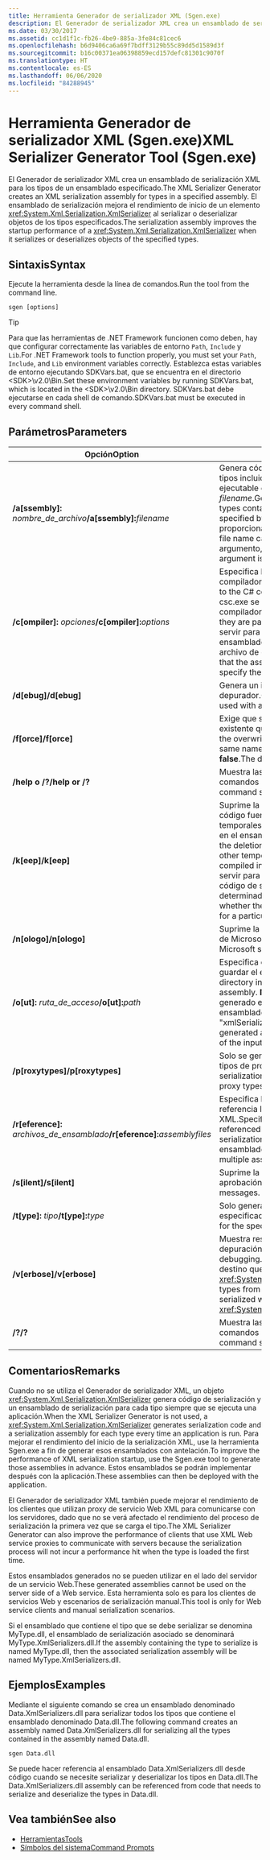 ```yaml
---
title: Herramienta Generador de serializador XML (Sgen.exe)
description: El Generador de serializador XML crea un ensamblado de serialización XML para los tipos de un ensamblado, que mejora el rendimiento de inicio de XmlSerializer.
ms.date: 03/30/2017
ms.assetid: cc1d1f1c-fb26-4be9-885a-3fe84c81cec6
ms.openlocfilehash: b6d9406ca6a69f7bdff3129b55c89dd5d1589d3f
ms.sourcegitcommit: b16c00371ea06398859ecd157defc81301c9070f
ms.translationtype: HT
ms.contentlocale: es-ES
ms.lasthandoff: 06/06/2020
ms.locfileid: "84288945"
---
```

# <a name="xml-serializer-generator-tool-sgenexe"></a><span data-ttu-id="5c142-103">Herramienta Generador de serializador XML (Sgen.exe)</span><span class="sxs-lookup"><span data-stu-id="5c142-103">XML Serializer Generator Tool (Sgen.exe)</span></span>

<span data-ttu-id="5c142-104">El Generador de serializador XML crea un ensamblado de serialización XML para los tipos de un ensamblado especificado.</span><span class="sxs-lookup"><span data-stu-id="5c142-104">The XML Serializer Generator creates an XML serialization assembly for types in a specified assembly.</span></span> <span data-ttu-id="5c142-105">El ensamblado de serialización mejora el rendimiento de inicio de un elemento <xref:System.Xml.Serialization.XmlSerializer> al serializar o deserializar objetos de los tipos especificados.</span><span class="sxs-lookup"><span data-stu-id="5c142-105">The serialization assembly improves the startup performance of a <xref:System.Xml.Serialization.XmlSerializer> when it serializes or deserializes objects of the specified types.</span></span>
  
## <a name="syntax"></a><span data-ttu-id="5c142-106">Sintaxis</span><span class="sxs-lookup"><span data-stu-id="5c142-106">Syntax</span></span>

<span data-ttu-id="5c142-107">Ejecute la herramienta desde la línea de comandos.</span><span class="sxs-lookup"><span data-stu-id="5c142-107">Run the tool from the command line.</span></span>
  
```console  
sgen [options]  
```
  
> [!TIP]
> <span data-ttu-id="5c142-108">Para que las herramientas de .NET Framework funcionen como deben, hay que configurar correctamente las variables de entorno `Path`, `Include` y `Lib`.</span><span class="sxs-lookup"><span data-stu-id="5c142-108">For .NET Framework tools to function properly, you must set your `Path`, `Include`, and `Lib` environment variables correctly.</span></span> <span data-ttu-id="5c142-109">Establezca estas variables de entorno ejecutando SDKVars.bat, que se encuentra en el directorio \<SDK>\v2.0\Bin.</span><span class="sxs-lookup"><span data-stu-id="5c142-109">Set these environment variables by running SDKVars.bat, which is located in the \<SDK>\v2.0\Bin directory.</span></span> <span data-ttu-id="5c142-110">SDKVars.bat debe ejecutarse en cada shell de comando.</span><span class="sxs-lookup"><span data-stu-id="5c142-110">SDKVars.bat must be executed in every command shell.</span></span>
  
## <a name="parameters"></a><span data-ttu-id="5c142-111">Parámetros</span><span class="sxs-lookup"><span data-stu-id="5c142-111">Parameters</span></span>  
  
|<span data-ttu-id="5c142-112">Opción</span><span class="sxs-lookup"><span data-stu-id="5c142-112">Option</span></span>|<span data-ttu-id="5c142-113">Descripción</span><span class="sxs-lookup"><span data-stu-id="5c142-113">Description</span></span>|  
|------------|-----------------|  
|<span data-ttu-id="5c142-114">**/a\[ssembly\]:** _nombre_de_archivo_</span><span class="sxs-lookup"><span data-stu-id="5c142-114">**/a\[ssembly\]:**_filename_</span></span>|<span data-ttu-id="5c142-115">Genera código de serialización para todos los tipos incluidos en el ensamblado o la aplicación ejecutable especificados por *filename*.</span><span class="sxs-lookup"><span data-stu-id="5c142-115">Generates serialization code for all the types contained in the assembly or executable specified by *filename*.</span></span> <span data-ttu-id="5c142-116">Solo se puede proporcionar un nombre de archivo.</span><span class="sxs-lookup"><span data-stu-id="5c142-116">Only one file name can be provided.</span></span> <span data-ttu-id="5c142-117">Si se repite este argumento, se utilizará el último nombre.</span><span class="sxs-lookup"><span data-stu-id="5c142-117">If this argument is repeated, the last file name is used.</span></span>|  
|<span data-ttu-id="5c142-118">**/c\[ompiler\]:** _opciones_</span><span class="sxs-lookup"><span data-stu-id="5c142-118">**/c\[ompiler\]:**_options_</span></span>|<span data-ttu-id="5c142-119">Especifica las opciones que se deben pasar al compilador de C#.</span><span class="sxs-lookup"><span data-stu-id="5c142-119">Specifies the options to pass to the C# compiler.</span></span> <span data-ttu-id="5c142-120">Todas las opciones de csc.exe se admiten tal como se pasan al compilador.</span><span class="sxs-lookup"><span data-stu-id="5c142-120">All csc.exe options are supported as they are passed to the compiler.</span></span> <span data-ttu-id="5c142-121">Esto puede servir para especificar que se debería firmar el ensamblado, así como para especificar el archivo de clave.</span><span class="sxs-lookup"><span data-stu-id="5c142-121">This can be used to specify that the assembly should be signed and to specify the key file.</span></span>|  
|<span data-ttu-id="5c142-122">**/d\[ebug\]**</span><span class="sxs-lookup"><span data-stu-id="5c142-122">**/d\[ebug\]**</span></span>|<span data-ttu-id="5c142-123">Genera un imagen que se puede utilizar con un depurador.</span><span class="sxs-lookup"><span data-stu-id="5c142-123">Generates an image that can be used with a debugger.</span></span>|  
|<span data-ttu-id="5c142-124">**/f\[orce\]**</span><span class="sxs-lookup"><span data-stu-id="5c142-124">**/f\[orce\]**</span></span>|<span data-ttu-id="5c142-125">Exige que se sobrescriba un ensamblado existente que tenga el mismo nombre.</span><span class="sxs-lookup"><span data-stu-id="5c142-125">Forces the overwriting of an existing assembly of the same name.</span></span> <span data-ttu-id="5c142-126">El valor predeterminado es **false**.</span><span class="sxs-lookup"><span data-stu-id="5c142-126">The default is **false**.</span></span>|  
|<span data-ttu-id="5c142-127">**/help o /?**</span><span class="sxs-lookup"><span data-stu-id="5c142-127">**/help or /?**</span></span>|<span data-ttu-id="5c142-128">Muestra las opciones y la sintaxis de los comandos para la herramienta.</span><span class="sxs-lookup"><span data-stu-id="5c142-128">Displays command syntax and options for the tool.</span></span>|  
|<span data-ttu-id="5c142-129">**/k\[eep\]**</span><span class="sxs-lookup"><span data-stu-id="5c142-129">**/k\[eep\]**</span></span>|<span data-ttu-id="5c142-130">Suprime la eliminación de los archivos de código fuente generados y otros archivos temporales después de que se han compilado en el ensamblado de serialización.</span><span class="sxs-lookup"><span data-stu-id="5c142-130">Suppresses the deletion of the generated source files and other temporary files after they have been compiled into the serialization assembly.</span></span> <span data-ttu-id="5c142-131">Puede servir para determinar si la herramienta genera código de serialización para un tipo determinado.</span><span class="sxs-lookup"><span data-stu-id="5c142-131">This can be used to determine whether the tool is generating serialization code for a particular type.</span></span>|  
|<span data-ttu-id="5c142-132">**/n\[ologo\]**</span><span class="sxs-lookup"><span data-stu-id="5c142-132">**/n\[ologo\]**</span></span>|<span data-ttu-id="5c142-133">Suprime la presentación de la portada de inicio de Microsoft.</span><span class="sxs-lookup"><span data-stu-id="5c142-133">Suppresses the display of the Microsoft startup banner.</span></span>|  
|<span data-ttu-id="5c142-134">**/o\[ut\]:** _ruta_de_acceso_</span><span class="sxs-lookup"><span data-stu-id="5c142-134">**/o\[ut\]:**_path_</span></span>|<span data-ttu-id="5c142-135">Especifica el directorio en el que se debe guardar el ensamblado generado.</span><span class="sxs-lookup"><span data-stu-id="5c142-135">Specifies the directory in which to save the generated assembly.</span></span> <span data-ttu-id="5c142-136">**Nota:**  El nombre del ensamblado generado está compuesto por el nombre del ensamblado de entrada y "xmlSerializers.dll".</span><span class="sxs-lookup"><span data-stu-id="5c142-136">**Note:**  The name of the generated assembly is composed of the name of the input assembly plus "xmlSerializers.dll".</span></span>|  
|<span data-ttu-id="5c142-137">**/p\[roxytypes\]**</span><span class="sxs-lookup"><span data-stu-id="5c142-137">**/p\[roxytypes\]**</span></span>|<span data-ttu-id="5c142-138">Solo se genera código de serialización para los tipos de proxy de servicio Web XML.</span><span class="sxs-lookup"><span data-stu-id="5c142-138">Generates serialization code only for the XML Web service proxy types.</span></span>|  
|<span data-ttu-id="5c142-139">**/r\[eference\]:** _archivos_de_ensamblado_</span><span class="sxs-lookup"><span data-stu-id="5c142-139">**/r\[eference\]:**_assemblyfiles_</span></span>|<span data-ttu-id="5c142-140">Especifica los ensamblados a los que hacen referencia los tipos que requieren serialización XML.</span><span class="sxs-lookup"><span data-stu-id="5c142-140">Specifies the assemblies that are referenced by the types requiring XML serialization.</span></span> <span data-ttu-id="5c142-141">Acepta varios archivos de ensamblado separados por comas.</span><span class="sxs-lookup"><span data-stu-id="5c142-141">Accepts multiple assembly files separated by commas.</span></span>|  
|<span data-ttu-id="5c142-142">**/s\[ilent\]**</span><span class="sxs-lookup"><span data-stu-id="5c142-142">**/s\[ilent\]**</span></span>|<span data-ttu-id="5c142-143">Suprime la presentación de mensajes de aprobación.</span><span class="sxs-lookup"><span data-stu-id="5c142-143">Suppresses the display of success messages.</span></span>|  
|<span data-ttu-id="5c142-144">**/t\[ype\]:** _tipo_</span><span class="sxs-lookup"><span data-stu-id="5c142-144">**/t\[ype\]:**_type_</span></span>|<span data-ttu-id="5c142-145">Solo genera código de serialización para el tipo especificado.</span><span class="sxs-lookup"><span data-stu-id="5c142-145">Generates serialization code only for the specified type.</span></span>|  
|<span data-ttu-id="5c142-146">**/v\[erbose\]**</span><span class="sxs-lookup"><span data-stu-id="5c142-146">**/v\[erbose\]**</span></span>|<span data-ttu-id="5c142-147">Muestra resultados detallados para la depuración.</span><span class="sxs-lookup"><span data-stu-id="5c142-147">Displays verbose output for debugging.</span></span> <span data-ttu-id="5c142-148">Enumera tipos del ensamblado de destino que no se pueden serializar con <xref:System.Xml.Serialization.XmlSerializer>.</span><span class="sxs-lookup"><span data-stu-id="5c142-148">Lists types from the target assembly that cannot be serialized with the <xref:System.Xml.Serialization.XmlSerializer>.</span></span>|  
|<span data-ttu-id="5c142-149">**/?**</span><span class="sxs-lookup"><span data-stu-id="5c142-149">**/?**</span></span>|<span data-ttu-id="5c142-150">Muestra las opciones y la sintaxis de los comandos para la herramienta.</span><span class="sxs-lookup"><span data-stu-id="5c142-150">Displays command syntax and options for the tool.</span></span>|  
  
## <a name="remarks"></a><span data-ttu-id="5c142-151">Comentarios</span><span class="sxs-lookup"><span data-stu-id="5c142-151">Remarks</span></span>  
 <span data-ttu-id="5c142-152">Cuando no se utiliza el Generador de serializador XML, un objeto <xref:System.Xml.Serialization.XmlSerializer> genera código de serialización y un ensamblado de serialización para cada tipo siempre que se ejecuta una aplicación.</span><span class="sxs-lookup"><span data-stu-id="5c142-152">When the XML Serializer Generator is not used, a <xref:System.Xml.Serialization.XmlSerializer> generates serialization code and a serialization assembly for each type every time an application is run.</span></span> <span data-ttu-id="5c142-153">Para mejorar el rendimiento del inicio de la serialización XML, use la herramienta Sgen.exe a fin de generar esos ensamblados con antelación.</span><span class="sxs-lookup"><span data-stu-id="5c142-153">To improve the performance of XML serialization startup, use the Sgen.exe tool to generate those assemblies in advance.</span></span> <span data-ttu-id="5c142-154">Estos ensamblados se podrán implementar después con la aplicación.</span><span class="sxs-lookup"><span data-stu-id="5c142-154">These assemblies can then be deployed with the application.</span></span>  
  
 <span data-ttu-id="5c142-155">El Generador de serializador XML también puede mejorar el rendimiento de los clientes que utilizan proxy de servicio Web XML para comunicarse con los servidores, dado que no se verá afectado el rendimiento del proceso de serialización la primera vez que se carga el tipo.</span><span class="sxs-lookup"><span data-stu-id="5c142-155">The XML Serializer Generator can also improve the performance of clients that use XML Web service proxies to communicate with servers because the serialization process will not incur a performance hit when the type is loaded the first time.</span></span>  
  
 <span data-ttu-id="5c142-156">Estos ensamblados generados no se pueden utilizar en el lado del servidor de un servicio Web.</span><span class="sxs-lookup"><span data-stu-id="5c142-156">These generated assemblies cannot be used on the server side of a Web service.</span></span> <span data-ttu-id="5c142-157">Esta herramienta solo es para los clientes de servicios Web y escenarios de serialización manual.</span><span class="sxs-lookup"><span data-stu-id="5c142-157">This tool is only for Web service clients and manual serialization scenarios.</span></span>  
  
 <span data-ttu-id="5c142-158">Si el ensamblado que contiene el tipo que se debe serializar se denomina MyType.dll, el ensamblado de serialización asociado se denominará MyType.XmlSerializers.dll.</span><span class="sxs-lookup"><span data-stu-id="5c142-158">If the assembly containing the type to serialize is named MyType.dll, then the associated serialization assembly will be named MyType.XmlSerializers.dll.</span></span>  
  
## <a name="examples"></a><span data-ttu-id="5c142-159">Ejemplos</span><span class="sxs-lookup"><span data-stu-id="5c142-159">Examples</span></span>  
 <span data-ttu-id="5c142-160">Mediante el siguiente comando se crea un ensamblado denominado Data.XmlSerializers.dll para serializar todos los tipos que contiene el ensamblado denominado Data.dll.</span><span class="sxs-lookup"><span data-stu-id="5c142-160">The following command creates an assembly named Data.XmlSerializers.dll for serializing all the types contained in the assembly named Data.dll.</span></span>  
  
```console  
sgen Data.dll
```  
  
 <span data-ttu-id="5c142-161">Se puede hacer referencia al ensamblado Data.XmlSerializers.dll desde código cuando se necesite serializar y deserializar los tipos en Data.dll.</span><span class="sxs-lookup"><span data-stu-id="5c142-161">The Data.XmlSerializers.dll assembly can be referenced from code that needs to serialize and deserialize the types in Data.dll.</span></span>  
  
## <a name="see-also"></a><span data-ttu-id="5c142-162">Vea también</span><span class="sxs-lookup"><span data-stu-id="5c142-162">See also</span></span>

- [<span data-ttu-id="5c142-163">Herramientas</span><span class="sxs-lookup"><span data-stu-id="5c142-163">Tools</span></span>](../../framework/tools/index.md)
- [<span data-ttu-id="5c142-164">Símbolos del sistema</span><span class="sxs-lookup"><span data-stu-id="5c142-164">Command Prompts</span></span>](../../framework/tools/developer-command-prompt-for-vs.md)

